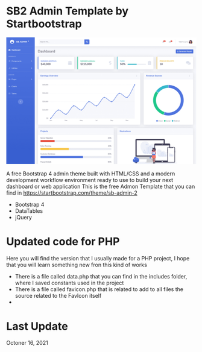 # SB2 Admin Template by Startbootstrap

![Screen](https://github.com/satrianivzla/startbootstrap/blob/main/screen.png)

A free Bootstrap 4 admin theme built with HTML/CSS and a modern development workflow environment ready to use to build your next dashboard or web application
This is the free Admon Template that you can find in https://startbootstrap.com/theme/sb-admin-2
- Bootstrap 4
- DataTables
- jQuery


# Updated code for PHP
Here you will find the version that I usually made for a PHP project, I hope that you will learn something new fron this kind of works
- There is a file called data.php that you can find in the includes folder, where I saved constants used in the project
- There is a file called favicon.php that is related to add to all files the source related to the FavIcon itself
-  


# Last Update
Octoner 16, 2021
